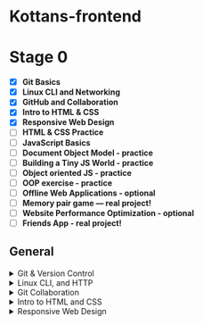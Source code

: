 # Kottans-frontend

# Stage 0

-   [x] **Git Basics**
-   [x] **Linux CLI and Networking**
-   [x] **GitHub and Collaboration**
-   [x] **Intro to HTML & CSS**
-   [x] **Responsive Web Design**
-   [ ] **HTML & CSS Practice**
-   [ ] **JavaScript Basics**
-   [ ] **Document Object Model - practice**
-   [ ] **Building a Tiny JS World - practice**
-   [ ] **Object oriented JS - practice**
-   [ ] **OOP exercise - practice**
-   [ ] **Offline Web Applications - optional**
-   [ ] **Memory pair game — real project!**
-   [ ] **Website Performance Optimization - optional**
-   [ ] **Friends App - real project!**

## General

<details>
 <summary> Git & Version Control</summary>

> I learned a lot of new git commands :

`git rebase`
`git cherry-pick`
`git revert`
`git reset`

> Others I knew and used before.

</details>

<details>
<summary> Linux CLI, and HTTP</summary>

> I learned a lot of new commands to Linux, and also interesting information about HTTP

![screenshot_1](./task_linux_cli/quize_1.png)
![screenshot_2](./task_linux_cli/quize_2.png)
![screenshot_3](./task_linux_cli/quiz_4.png)
![screenshot_4](./task_linux_cli/quiz_4.png)

</details>

<details>
<summary>Git Collaboration</summary>

> Lots of new information about git control

![git-task](./task_git_collaboration/Screenshot_2.png)
![repo-task](./task_git_collaboration/Screenshot_4.png)

</details>

<details>

## Front-End Basics

<summary>Intro to HTML and CSS</summary>

> Interesting course at codecademy, many useful exercises. I refreshed my memory.

![intro_html](./task_html_css_intro/intro_html5_week-1.png)
![intro_css](./task_html_css_intro/intro_css3_week-2.png)
![codecademy_html+css](./task_html_css_intro/codecademy_html-css.png)

</details>

<details>
<summary>Responsive Web Design</summary>

> I learned new information about grid layout,
> it was difficult to understand the new layout technology.
> I hope that knowledge about grids will help me in the future.

![codecademy_html-css](./task_responsive_web_design/codecademy_html-css.png)
![flexbox-froggy](./task_responsive_web_design/Screenshot_3.png)
![grid-garden](./task_responsive_web_design/grid-garden.png)

</details>
